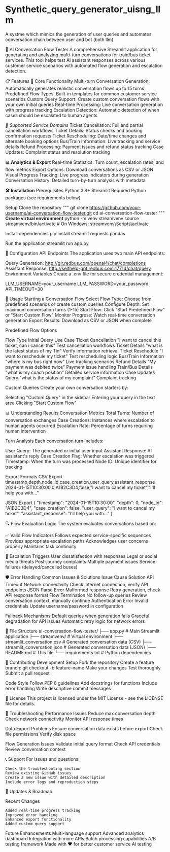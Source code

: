 # Synthetic_query_generator_uisng_llm
A systme which mimics the generation of user queries and automates conversation chain between user and bot (both llm)

🤖 AI Conversation Flow Tester
A comprehensive Streamlit application for generating and analyzing multi-turn conversations for train/bus ticket services. This tool helps test AI assistant responses across various customer service scenarios with automated flow generation and escalation detection.

📋 Features
🚀 Core Functionality
Multi-turn Conversation Generation: Automatically generates realistic conversation flows up to 15 turns
Predefined Flow Types: Built-in templates for common customer service scenarios
Custom Query Support: Create custom conversation flows with your own initial queries
Real-time Processing: Live conversation generation with progress tracking
Escalation Detection: Automatic detection of when cases should be escalated to human agents

*🎯 Supported Service Domains*
    Ticket Cancellation: Full and partial cancellation workflows
    Ticket Details: Status checks and booking confirmation requests
    Ticket Rescheduling: Date/time changes and alternate booking options
    Bus/Train Information: Live tracking and service details
    Refund Processing: Payment issues and refund status tracking
    Case Updates: Complaint status and resolution tracking

**📊 Analytics & Export**
    Real-time Statistics: Turn count, escalation rates, and flow metrics
    Export Options: Download conversations as CSV or JSON
    Visual Progress Tracking: Live progress indicators during generation
    Conversation History: Detailed turn-by-turn analysis with metadata

**🛠 Installation**
Prerequisites
Python 3.8+
Streamlit
Required Python packages (see requirements below)

Setup
Clone the repository
"""
git clone https://github.com/your-username/ai-conversation-flow-tester.git
cd ai-conversation-flow-tester
"""
**Create virtual environment**
python -m venv streamvenv
source streamvenv/bin/activate  # On Windows: streamvenv\Scripts\activate

Install dependencies
pip install streamlit requests pandas

Run the application
streamlit run app.py

🔧 Configuration
API Endpoints
The application uses two main API endpoints:

Query Generation: http://gir.redbus.com/openai4/chat/completions
Assistant Response: http://selfhelp-gpt.redbus.com:17714/chat/query
Environment Variables
Create a .env file for secure credential management:

LLM_USERNAME=your_username
LLM_PASSWORD=your_password
API_TIMEOUT=30

🚀 Usage
    Starting a Conversation Flow
    Select Flow Type: Choose from predefined scenarios or create custom queries
    Configure Depth: Set maximum conversation turns (1-15)
    Start Flow: Click "Start Predefined Flow" or "Start Custom Flow"
    Monitor Progress: Watch real-time conversation generation
    Export Results: Download as CSV or JSON when complete

Predefined Flow Options

Flow Type	Initial Query	Use Case
Ticket Cancellation	"I want to cancel this ticket, can i cancel this"	Test cancellation workflows
Ticket Details	"what is the latest status of my Tin"	Verify information retrieval
Ticket Reschedule	"I want to reschedule my ticket"	Test rescheduling logic
Bus/Train Information	"where is my bus right now"	Live tracking scenarios
Refund Details	"My payment was debited twice"	Payment issue handling
Train/Bus Details	"what is my coach position"	Detailed service information
Case Updates Query	"what is the status of my complaint"	Complaint tracking

Custom Queries
Create your own conversation starters by:

Selecting "Custom Query" in the sidebar
Entering your query in the text area
Clicking "Start Custom Flow"

📊 Understanding Results
Conversation Metrics
    Total Turns: Number of conversation exchanges
    Case Creations: Instances where escalation to human agents occurred
    Escalation Rate: Percentage of turns requiring human intervention

Turn Analysis
Each conversation turn includes:

User Query: The generated or initial user input
    Assistant Response: AI assistant's reply
    Case Creation Flag: Whether escalation was triggered
    Timestamp: When the turn was processed
    Node ID: Unique identifier for tracking


Export Formats
CSV Export
timestamp,depth,node_id,case_creation,user_query,assistant_response
2024-01-15T10:30:00,0,A1B2C3D4,false,"I want to cancel my ticket","I'll help you with..."

JSON Export
{
  "timestamp": "2024-01-15T10:30:00",
  "depth": 0,
  "node_id": "A1B2C3D4",
  "case_creation": false,
  "user_query": "I want to cancel my ticket",
  "assistant_response": "I'll help you with..."
}

🔍 Flow Evaluation Logic
The system evaluates conversations based on:

✅ Valid Flow Indicators
    Follows expected service-specific sequences
    Provides appropriate escalation paths
    Acknowledges user concerns properly
    Maintains task continuity

🚨 Escalation Triggers
    User dissatisfaction with responses
    Legal or social media threats
    Post-journey complaints
    Multiple payment issues
    Service failures (delayed/cancelled buses)

🛡 Error Handling
Common Issues & Solutions
    Issue	Cause	Solution
    API Timeout	Network connectivity	Check internet connection, verify API endpoints
    JSON Parse Error	Malformed response	Retry generation, check API response format
    Flow Termination	No follow-up queries	Review conversation context, manually continue
    Authentication Error	Invalid credentials	Update username/password in configuration

Fallback Mechanisms
    Default queries when generation fails
    Graceful degradation for API issues
    Automatic retry logic for network errors

📁 File Structure
ai-conversation-flow-tester/
├── app.py                          # Main Streamlit application
├── streamvenv/                     # Virtual environment
├── streamlit_conversation.csv      # Generated conversation data (CSV)
├── streamlit_conversation.json     # Generated conversation data (JSON)
├── README.md                       # This file
└── requirements.txt               # Python dependencies


🤝 Contributing
    Development Setup
    Fork the repository
    Create a feature branch: git checkout -b feature-name
    Make your changes
    Test thoroughly
    Submit a pull request

Code Style
    Follow PEP 8 guidelines
    Add docstrings for functions
    Include error handling
    Write descriptive commit messages

📄 License
This project is licensed under the MIT License - see the LICENSE file for details.

🐛 Troubleshooting
Performance Issues
    Reduce max conversation depth
    Check network connectivity
    Monitor API response times

Data Export Problems
    Ensure conversation data exists before export
    Check file permissions
    Verify disk space

Flow Generation Issues
    Validate initial query format
    Check API credentials
    Review conversation context

📞 Support
For issues and questions:

    Check the troubleshooting section
    Review existing GitHub issues
    Create a new issue with detailed description
    Include error logs and reproduction steps

🔄 Updates & Roadmap

Recent Changes

    Added real-time progress tracking
    Improved error handling
    Enhanced export functionality
    Added custom query support
Future Enhancements
    Multi-language support
    Advanced analytics dashboard
    Integration with more APIs
    Batch processing capabilities
    A/B testing framework
Made with ❤️ for better customer service AI testing
